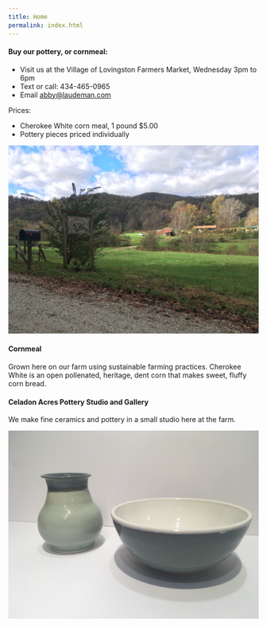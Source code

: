 ```yaml
---
title: Home
permalink: index.html
---
```


#### Buy our pottery, or cornmeal:

- Visit us at the Village of Lovingston Farmers Market, Wednesday 3pm to 6pm
- Text or call: 434-465-0965
- Email <abby@laudeman.com>


Prices:

- Cherokee White corn meal, 1 pound $5.00
- Pottery pieces priced individually

![](/image/IMG_1318.JPG)


#### Cornmeal

Grown here on our farm using sustainable farming practices. Cherokee White is an open pollenated, heritage,
dent corn that makes sweet, fluffy corn bread. 

#### Celadon Acres Pottery Studio and Gallery

We make fine ceramics and pottery in a small studio here at the farm.

![](/image/IMG_1439.JPG)




